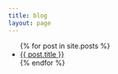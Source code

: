 ```yaml
---
title: blog
layout: page
---
```


<ul>
{% for post in site.posts %}
  <li><a href="{{ post.url }}">{{ post.title }}</a></li>
{% endfor %}
</ul>
